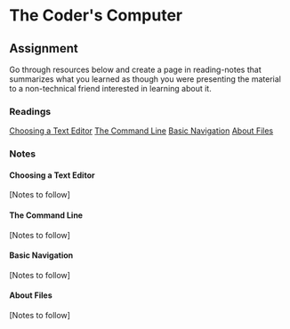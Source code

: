 # The Coder's Computer

## Assignment
Go through resources below and create a page in reading-notes that summarizes what you learned as though you were presenting the material to a non-technical friend interested in learning about it.

### Readings
[Choosing a Text Editor](https://codefellows.github.io/code-102-guide/curriculum/class-02/Choosing-A-Text-Editor--The-Older-Coder.pdf)
[The Command Line](https://ryanstutorials.net/linuxtutorial/commandline.php)
[Basic Navigation](https://ryanstutorials.net/linuxtutorial/navigation.php)
[About Files](https://ryanstutorials.net/linuxtutorial/aboutfiles.php)

### Notes

#### Choosing a Text Editor
[Notes to follow]

#### The Command Line
[Notes to follow]

#### Basic Navigation
[Notes to follow]

#### About Files
[Notes to follow]